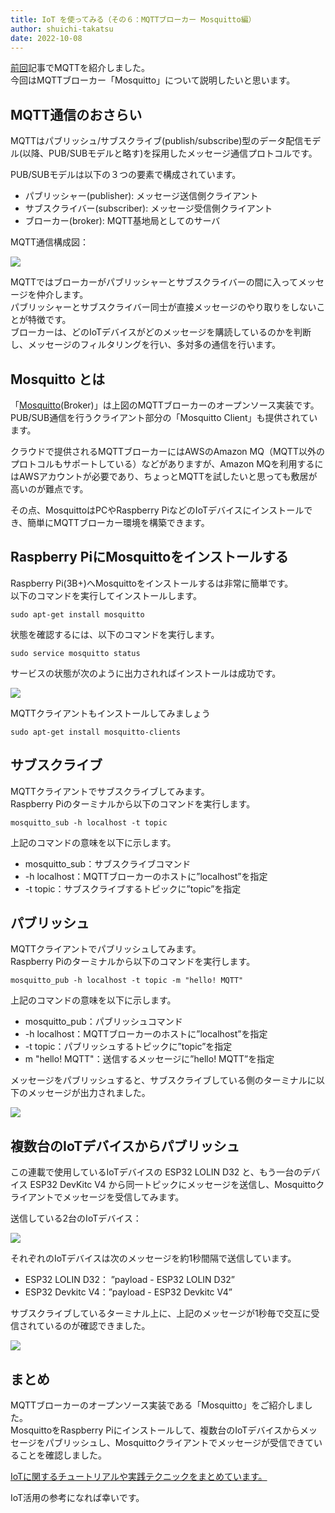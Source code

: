 ```yaml
---
title: IoT を使ってみる（その６：MQTTブローカー Mosquitto編）
author: shuichi-takatsu
date: 2022-10-08
---
```


[前回](/iot/internet-of-things-05/)記事でMQTTを紹介しました。  
今回はMQTTブローカー「Mosquitto」について説明したいと思います。


## MQTT通信のおさらい

MQTTはパブリッシュ/サブスクライブ(publish/subscribe)型のデータ配信モデル(以降、PUB/SUBモデルと略す)を採用したメッセージ通信プロトコルです。  

PUB/SUBモデルは以下の３つの要素で構成されています。  
- パブリッシャー(publisher): メッセージ送信側クライアント 
- サブスクライバー(subscriber): メッセージ受信側クライアント
- ブローカー(broker): MQTT基地局としてのサーバ

MQTT通信構成図：

![](https://gyazo.com/c9b1b5b53e4429b79974604e543b7b20.png)

MQTTではブローカーがパブリッシャーとサブスクライバーの間に入ってメッセージを仲介します。  
パブリッシャーとサブスクライバー同士が直接メッセージのやり取りをしないことが特徴です。  
ブローカーは、どのIoTデバイスがどのメッセージを購読しているのかを判断し、メッセージのフィルタリングを行い、多対多の通信を行います。  

## Mosquitto とは

「[Mosquitto](https://mosquitto.org/)(Broker)」は上図のMQTTブローカーのオープンソース実装です。  
PUB/SUB通信を行うクライアント部分の「Mosquitto Client」も提供されています。  

クラウドで提供されるMQTTブローカーにはAWSのAmazon MQ（MQTT以外のプロトコルもサポートしている）などがありますが、Amazon MQを利用するにはAWSアカウントが必要であり、ちょっとMQTTを試したいと思っても敷居が高いのが難点です。

その点、MosquittoはPCやRaspberry PiなどのIoTデバイスにインストールでき、簡単にMQTTブローカー環境を構築できます。  

## Raspberry PiにMosquittoをインストールする

Raspberry Pi(3B+)へMosquittoをインストールするは非常に簡単です。  
以下のコマンドを実行してインストールします。  

```shell
sudo apt-get install mosquitto
```

状態を確認するには、以下のコマンドを実行します。  

```shell
sudo service mosquitto status
```

サービスの状態が次のように出力されればインストールは成功です。

![](https://gyazo.com/844389088fcd5edaea2cb3e99b13db25.png)

MQTTクライアントもインストールしてみましょう

```shell
sudo apt-get install mosquitto-clients
```

## サブスクライブ

MQTTクライアントでサブスクライブしてみます。  
Raspberry Piのターミナルから以下のコマンドを実行します。  

```shell
mosquitto_sub -h localhost -t topic
```

上記のコマンドの意味を以下に示します。  
- mosquitto_sub：サブスクライブコマンド
- -h localhost：MQTTブローカーのホストに”localhost”を指定
- -t topic：サブスクライブするトピックに”topic”を指定

## パブリッシュ

MQTTクライアントでパブリッシュしてみます。  
Raspberry Piのターミナルから以下のコマンドを実行します。  

```shell
mosquitto_pub -h localhost -t topic -m "hello! MQTT"
```

上記のコマンドの意味を以下に示します。  
- mosquitto_pub：パブリッシュコマンド
- -h localhost：MQTTブローカーのホストに”localhost”を指定
- -t topic：パブリッシュするトピックに”topic”を指定
- m "hello! MQTT"：送信するメッセージに”hello! MQTT”を指定

メッセージをパブリッシュすると、サブスクライブしている側のターミナルに以下のメッセージが出力されました。

![](https://gyazo.com/21621503207f42514c94c7aca0ebb038.png)

## 複数台のIoTデバイスからパブリッシュ

この連載で使用しているIoTデバイスの ESP32 LOLIN D32 と、もう一台のデバイス ESP32 DevKitc V4 から同一トピックにメッセージを送信し、Mosquittoクライアントでメッセージを受信してみます。

送信している2台のIoTデバイス：  

![](https://gyazo.com/007a1958ec8d777dfdf5eff81fe7998c.png)

それぞれのIoTデバイスは次のメッセージを約1秒間隔で送信しています。   

- ESP32 LOLIN D32： ”payload - ESP32 LOLIN D32”
- ESP32 Devkitc V4：”payload - ESP32 Devkitc V4”

サブスクライブしているターミナル上に、上記のメッセージが1秒毎で交互に受信されているのが確認できました。

![](https://gyazo.com/a33f81a6b64019dc9fcf07cce89d0670.png)


## まとめ

MQTTブローカーのオープンソース実装である「Mosquitto」をご紹介しました。  
MosquittoをRaspberry Piにインストールして、複数台のIoTデバイスからメッセージをパブリッシュし、Mosquittoクライアントでメッセージが受信できていることを確認しました。

[IoTに関するチュートリアルや実践テクニックをまとめています。](/iot/)

IoT活用の参考になれば幸いです。
